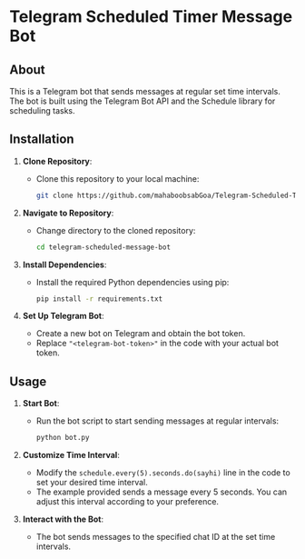 # Telegram Scheduled Timer Message Bot

## About
This is a Telegram bot that sends messages at regular set time intervals. The bot is built using the Telegram Bot API and the Schedule library for scheduling tasks.

## Installation

1. **Clone Repository**: 
   - Clone this repository to your local machine:
     ```bash
     git clone https://github.com/mahaboobsabGoa/Telegram-Scheduled-Timer-Message-Bot.git
     ```

2. **Navigate to Repository**: 
   - Change directory to the cloned repository:
     ```bash
     cd telegram-scheduled-message-bot
     ```

3. **Install Dependencies**: 
   - Install the required Python dependencies using pip:
     ```bash
     pip install -r requirements.txt
     ```

4. **Set Up Telegram Bot**: 
   - Create a new bot on Telegram and obtain the bot token.
   - Replace `"<telegram-bot-token>"` in the code with your actual bot token.

## Usage

1. **Start Bot**: 
   - Run the bot script to start sending messages at regular intervals:
     ```bash
     python bot.py
     ```

2. **Customize Time Interval**: 
   - Modify the `schedule.every(5).seconds.do(sayhi)` line in the code to set your desired time interval.
   - The example provided sends a message every 5 seconds. You can adjust this interval according to your preference.

3. **Interact with the Bot**: 
   - The bot sends messages to the specified chat ID at the set time intervals.
